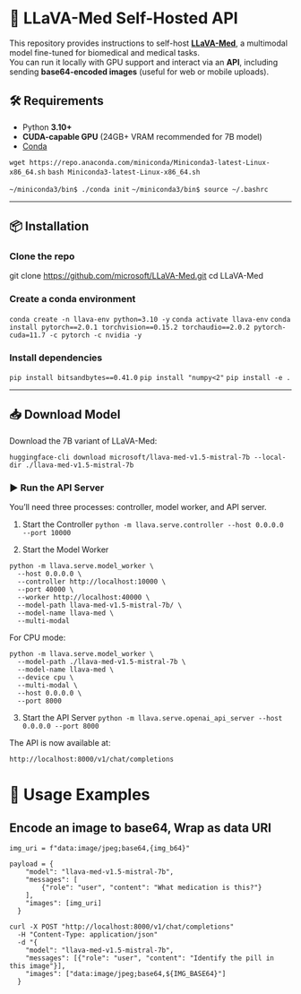 # 🧪 LLaVA-Med Self-Hosted API

This repository provides instructions to self-host **[LLaVA-Med](https://github.com/microsoft/LLaVA-Med)**, a multimodal model fine-tuned for biomedical and medical tasks.  
You can run it locally with GPU support and interact via an **API**, including sending **base64-encoded images** (useful for web or mobile uploads).



## 🛠 Requirements
- Python **3.10+**
- **CUDA-capable GPU** (24GB+ VRAM recommended for 7B model)
- [Conda](https://docs.conda.io/projects/conda/en/latest/user-guide/install/)

`wget https://repo.anaconda.com/miniconda/Miniconda3-latest-Linux-x86_64.sh`
`bash Miniconda3-latest-Linux-x86_64.sh`

`~/miniconda3/bin$ ./conda init`
`~/miniconda3/bin$ source ~/.bashrc`

---

## 📦 Installation


### Clone the repo
git clone https://github.com/microsoft/LLaVA-Med.git
cd LLaVA-Med

### Create a conda environment
`conda create -n llava-env python=3.10 -y` 
`conda activate llava-env` 
`conda install pytorch==2.0.1 torchvision==0.15.2 torchaudio==2.0.2 pytorch-cuda=11.7 -c pytorch -c nvidia -y`

### Install dependencies
`pip install bitsandbytes==0.41.0`
`pip install "numpy<2"`
`pip install -e .`

---

## 📥 Download Model

Download the 7B variant of LLaVA-Med:

`huggingface-cli download microsoft/llava-med-v1.5-mistral-7b --local-dir ./llava-med-v1.5-mistral-7b`

### ▶️ Run the API Server

You’ll need three processes: controller, model worker, and API server.

1. Start the Controller
`python -m llava.serve.controller --host 0.0.0.0 --port 10000`

2. Start the Model Worker  

```
python -m llava.serve.model_worker \
  --host 0.0.0.0 \
  --controller http://localhost:10000 \
  --port 40000 \
  --worker http://localhost:40000 \
  --model-path llava-med-v1.5-mistral-7b/ \
  --model-name llava-med \
  --multi-modal
```

For CPU mode:
```
python -m llava.serve.model_worker \
  --model-path ./llava-med-v1.5-mistral-7b \
  --model-name llava-med \
  --device cpu \
  --multi-modal \
  --host 0.0.0.0 \
  --port 8000
```

3. Start the API Server
`python -m llava.serve.openai_api_server --host 0.0.0.0 --port 8000`


The API is now available at:

`http://localhost:8000/v1/chat/completions`

# 🔗 Usage Examples

## Encode an image to base64, Wrap as data URI
```img_uri = f"data:image/jpeg;base64,{img_b64}"```

```
payload = {  
    "model": "llava-med-v1.5-mistral-7b", 
    "messages": [ 
        {"role": "user", "content": "What medication is this?"} 
    ], 
    "images": [img_uri] 
  }
```

 
```
curl -X POST "http://localhost:8000/v1/chat/completions" 
  -H "Content-Type: application/json" 
  -d "{
    "model": "llava-med-v1.5-mistral-7b",
    "messages": [{"role": "user", "content": "Identify the pill in this image"}],
    "images": ["data:image/jpeg;base64,${IMG_BASE64}"]
  }
```

